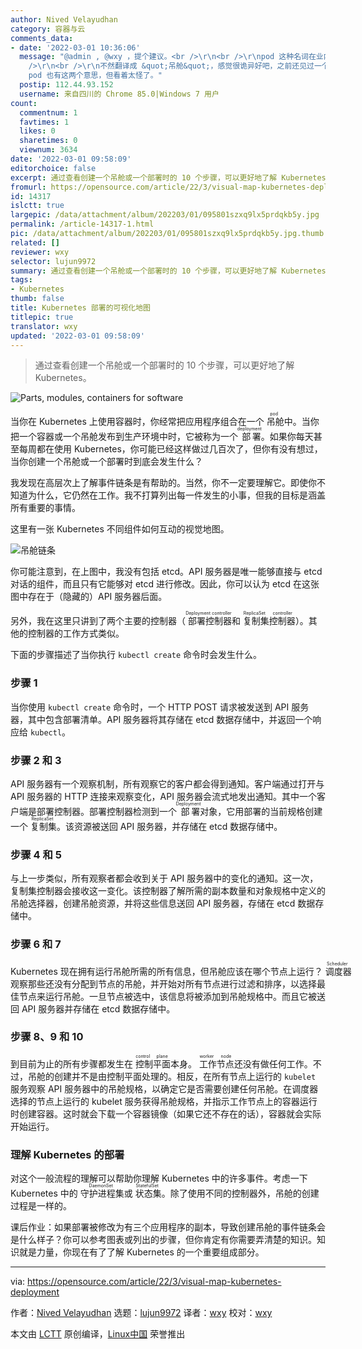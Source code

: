 ```yaml
---
author: Nived Velayudhan
category: 容器与云
comments_data:
- date: '2022-03-01 10:36:06'
  message: "@admin , @wxy ，提个建议。<br />\r\n<br />\r\npod 这种名词在业内都在使用英文的情况下，建议不要自行选一个解释作翻译，就使用英文，免得产生歧义（除非你是中文社区第一个翻译的人）。<br
    />\r\n<br />\r\n不然翻译成 &quot;吊舱&quot;，感觉很诡异好吧，之前还见过一个人把 pod 译成 &quot;豆荚&quot;，就离谱。虽然
    pod 也有这两个意思，但看着太怪了。"
  postip: 112.44.93.152
  username: 来自四川的 Chrome 85.0|Windows 7 用户
count:
  commentnum: 1
  favtimes: 1
  likes: 0
  sharetimes: 0
  viewnum: 3634
date: '2022-03-01 09:58:09'
editorchoice: false
excerpt: 通过查看创建一个吊舱或一个部署时的 10 个步骤，可以更好地了解 Kubernetes。
fromurl: https://opensource.com/article/22/3/visual-map-kubernetes-deployment
id: 14317
islctt: true
largepic: /data/attachment/album/202203/01/095801szxq9lx5prdqkb5y.jpg
permalink: /article-14317-1.html
pic: /data/attachment/album/202203/01/095801szxq9lx5prdqkb5y.jpg.thumb.jpg
related: []
reviewer: wxy
selector: lujun9972
summary: 通过查看创建一个吊舱或一个部署时的 10 个步骤，可以更好地了解 Kubernetes。
tags:
- Kubernetes
thumb: false
title: Kubernetes 部署的可视化地图
titlepic: true
translator: wxy
updated: '2022-03-01 09:58:09'
---
```



> 
> 通过查看创建一个吊舱或一个部署时的 10 个步骤，可以更好地了解 Kubernetes。
> 
> 
> 


![](/data/attachment/album/202203/01/095801szxq9lx5prdqkb5y.jpg "Parts, modules, containers for software")


当你在 Kubernetes 上使用容器时，你经常把应用程序组合在一个<ruby> 吊舱 <rt>  pod </rt></ruby>中。当你把一个容器或一个吊舱发布到生产环境中时，它被称为一个<ruby> 部署 <rt>  deployment </rt></ruby>。如果你每天甚至每周都在使用 Kubernetes，你可能已经这样做过几百次了，但你有没有想过，当你创建一个吊舱或一个部署时到底会发生什么？


我发现在高层次上了解事件链条是有帮助的。当然，你不一定要理解它。即使你不知道为什么，它仍然在工作。我不打算列出每一件发生的小事，但我的目标是涵盖所有重要的事情。


这里有一张 Kubernetes 不同组件如何互动的视觉地图。


![吊舱链条](/data/attachment/album/202203/01/095811km2pfu1vm1vnvhpj.png "Pod chain")


你可能注意到，在上图中，我没有包括 etcd。API 服务器是唯一能够直接与 etcd 对话的组件，而且只有它能够对 etcd 进行修改。因此，你可以认为 etcd 在这张图中存在于（隐藏的）API 服务器后面。


另外，我在这里只讲到了两个主要的控制器（<ruby> 部署控制器 <rt>  Deployment controller </rt></ruby>和<ruby> 复制集控制器 <rt>  ReplicaSet controller </rt></ruby>）。其他的控制器的工作方式类似。


下面的步骤描述了当你执行 `kubectl create` 命令时会发生什么。


### 步骤 1


当你使用 `kubectl create` 命令时，一个 HTTP POST 请求被发送到 API 服务器，其中包含部署清单。API 服务器将其存储在 etcd 数据存储中，并返回一个响应给 `kubectl`。


### 步骤 2 和 3


API 服务器有一个观察机制，所有观察它的客户都会得到通知。客户端通过打开与 API 服务器的 HTTP 连接来观察变化，API 服务器会流式地发出通知。其中一个客户端是部署控制器。部署控制器检测到一个<ruby> 部署 <rt>  Deployment </rt></ruby>对象，它用部署的当前规格创建一个<ruby> 复制集 <rt>  ReplicaSet </rt></ruby>。该资源被送回 API 服务器，并存储在 etcd 数据存储中。


### 步骤 4 和 5


与上一步类似，所有观察者都会收到关于 API 服务器中的变化的通知。这一次，复制集控制器会接收这一变化。该控制器了解所需的副本数量和对象规格中定义的吊舱选择器，创建吊舱资源，并将这些信息送回 API 服务器，存储在 etcd 数据存储中。


### 步骤 6 和 7


Kubernetes 现在拥有运行吊舱所需的所有信息，但吊舱应该在哪个节点上运行？<ruby> 调度器 <rt>  Scheduler </rt></ruby>观察那些还没有分配到节点的吊舱，并开始对所有节点进行过滤和排序，以选择最佳节点来运行吊舱。一旦节点被选中，该信息将被添加到吊舱规格中。而且它被送回 API 服务器并存储在 etcd 数据存储中。


### 步骤 8、9 和 10


到目前为止的所有步骤都发生在<ruby> 控制平面 <rt>  control plane </rt></ruby>本身。<ruby> 工作节点 <rt>  worker node </rt></ruby>还没有做任何工作。不过，吊舱的创建并不是由控制平面处理的。相反，在所有节点上运行的 `kubelet` 服务观察 API 服务器中的吊舱规格，以确定它是否需要创建任何吊舱。在调度器选择的节点上运行的 kubelet 服务获得吊舱规格，并指示工作节点上的容器运行时创建容器。这时就会下载一个容器镜像（如果它还不存在的话），容器就会实际开始运行。


### 理解 Kubernetes 的部署


对这个一般流程的理解可以帮助你理解 Kubernetes 中的许多事件。考虑一下 Kubernetes 中的<ruby> 守护进程集 <rt>  DaemonSet </rt></ruby>或<ruby> 状态集 <rt>  StatefulSet </rt></ruby>。除了使用不同的控制器外，吊舱的创建过程是一样的。


课后作业：如果部署被修改为有三个应用程序的副本，导致创建吊舱的事件链条会是什么样子？你可以参考图表或列出的步骤，但你肯定有你需要弄清楚的知识。知识就是力量，你现在有了了解 Kubernetes 的一个重要组成部分。




---


via: <https://opensource.com/article/22/3/visual-map-kubernetes-deployment>


作者：[Nived Velayudhan](https://opensource.com/users/nivedv) 选题：[lujun9972](https://github.com/lujun9972) 译者：[wxy](https://github.com/wxy) 校对：[wxy](https://github.com/wxy)


本文由 [LCTT](https://github.com/LCTT/TranslateProject) 原创编译，[Linux中国](https://linux.cn/) 荣誉推出